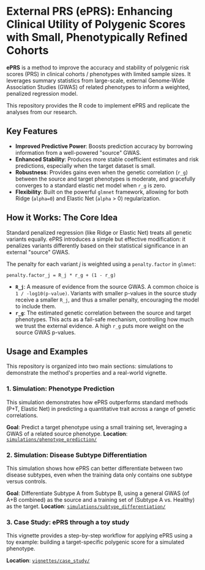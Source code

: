 # External PRS (ePRS): Enhancing Clinical Utility of Polygenic Scores with Small, Phenotypically Refined Cohorts

**ePRS** is a method to improve the accuracy and stability of polygenic risk scores (PRS) in clinical cohorts / phenotypes with limited sample sizes. It leverages summary statistics from large-scale, external Genome-Wide Association Studies (GWAS) of related phenotypes to inform a weighted, penalized regression model.

This repository provides the R code to implement ePRS and replicate the analyses from our research.

## Key Features

- **Improved Predictive Power**: Boosts prediction accuracy by borrowing information from a well-powered "source" GWAS.
- **Enhanced Stability**: Produces more stable coefficient estimates and risk predictions, especially when the target dataset is small.
- **Robustness**: Provides gains even when the genetic correlation (`r_g`) between the source and target phenotypes is moderate, and gracefully converges to a standard elastic net model when `r_g` is zero.
- **Flexibility**: Built on the powerful `glmnet` framework, allowing for both Ridge (`alpha=0`) and Elastic Net (`alpha` > 0) regularization.

## How it Works: The Core Idea

Standard penalized regression (like Ridge or Elastic Net) treats all genetic variants equally. ePRS introduces a simple but effective modification: it penalizes variants differently based on their statistical significance in an external "source" GWAS.

The penalty for each variant *j* is weighted using a `penalty.factor` in `glmnet`:

`penalty.factor_j = R_j * r_g + (1 - r_g)`

- **`R_j`**: A measure of evidence from the source GWAS. A common choice is `1 / -log10(p-value)`. Variants with smaller p-values in the source study receive a smaller `R_j`, and thus a smaller penalty, encouraging the model to include them.
- **`r_g`**: The estimated genetic correlation between the source and target phenotypes. This acts as a fail-safe mechanism, controlling how much we trust the external evidence. A high `r_g` puts more weight on the source GWAS p-values.

## Usage and Examples

This repository is organized into two main sections: simulations to demonstrate the method's properties and a real-world vignette.

### 1. Simulation: Phenotype Prediction

This simulation demonstrates how ePRS outperforms standard methods (P+T, Elastic Net) in predicting a quantitative trait across a range of genetic correlations.

**Goal**: Predict a target phenotype using a small training set, leveraging a GWAS of a related source phenotype.
**Location**: [`simulations/phenotype_prediction/`](simulations/phenotype_prediction/)


### 2. Simulation: Disease Subtype Differentiation

This simulation shows how ePRS can better differentiate between two disease subtypes, even when the training data only contains one subtype versus controls.

**Goal**: Differentiate Subtype A from Subtype B, using a general GWAS (of A+B combined) as the source and a training set of (Subtype A vs. Healthy) as the target.
**Location**: [`simulations/subtype_differentiation/`](simulations/subtype_differentiation/)

### 3. Case Study: ePRS through a toy study

This vignette provides a step-by-step workflow for applying ePRS using a toy example: building a target-specific polygenic score for a simulated phenotype.

**Location**: [`vignettes/case_study/`](vignettes/case_study/)


